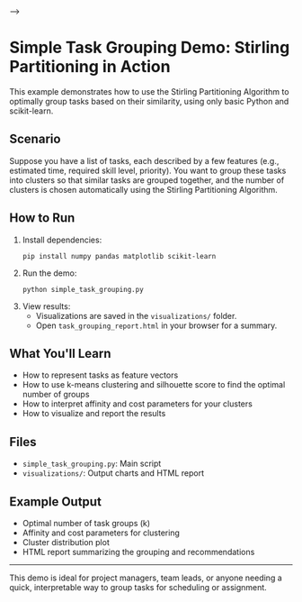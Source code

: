 -->
# Simple Task Grouping Demo: Stirling Partitioning in Action

This example demonstrates how to use the Stirling Partitioning Algorithm to optimally group tasks based on their similarity, using only basic Python and scikit-learn.

## Scenario

Suppose you have a list of tasks, each described by a few features (e.g., estimated time, required skill level, priority). You want to group these tasks into clusters so that similar tasks are grouped together, and the number of clusters is chosen automatically using the Stirling Partitioning Algorithm.

## How to Run

1. Install dependencies:
   ```
   pip install numpy pandas matplotlib scikit-learn
   ```
2. Run the demo:
   ```
   python simple_task_grouping.py
   ```
3. View results:
   - Visualizations are saved in the `visualizations/` folder.
   - Open `task_grouping_report.html` in your browser for a summary.

## What You'll Learn

- How to represent tasks as feature vectors
- How to use k-means clustering and silhouette score to find the optimal number of groups
- How to interpret affinity and cost parameters for your clusters
- How to visualize and report the results

## Files

- `simple_task_grouping.py`: Main script
- `visualizations/`: Output charts and HTML report

## Example Output

- Optimal number of task groups (k)
- Affinity and cost parameters for clustering
- Cluster distribution plot
- HTML report summarizing the grouping and recommendations

---

This demo is ideal for project managers, team leads, or anyone needing a quick, interpretable way to group tasks for scheduling or assignment.
